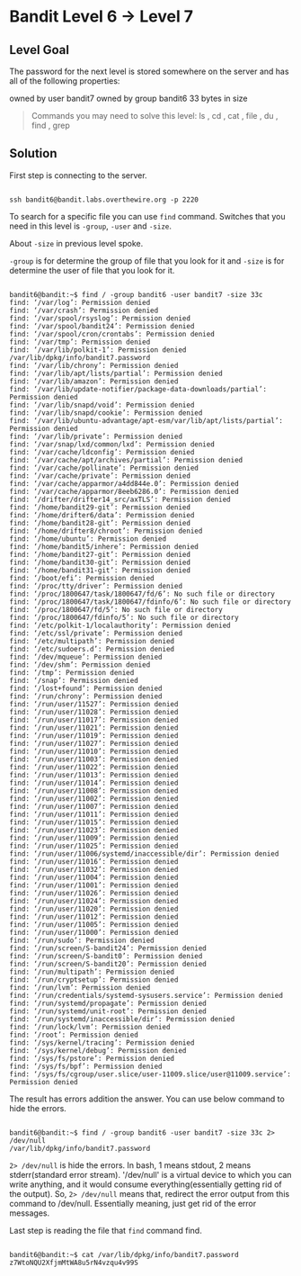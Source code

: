 # Bandit Level 6 → Level 7
## Level Goal
The password for the next level is stored somewhere on the server and has all of the following properties:

owned by user bandit7
owned by group bandit6
33 bytes in size

> Commands you may need to solve this level: ls , cd , cat , file , du , find , grep

## Solution
First step is connecting to the server.
```

ssh bandit6@bandit.labs.overthewire.org -p 2220

```

To search for a specific file you can use ` find ` command. Switches that you need in this level is ` -group `, ` -user ` and ` -size `.

About ` -size ` in previous level spoke. 

` -group ` is for determine the group of file that you look for it and ` -size ` is for determine the user of file that you look for it.
```

bandit6@bandit:~$ find / -group bandit6 -user bandit7 -size 33c
find: ‘/var/log’: Permission denied
find: ‘/var/crash’: Permission denied
find: ‘/var/spool/rsyslog’: Permission denied
find: ‘/var/spool/bandit24’: Permission denied
find: ‘/var/spool/cron/crontabs’: Permission denied
find: ‘/var/tmp’: Permission denied
find: ‘/var/lib/polkit-1’: Permission denied
/var/lib/dpkg/info/bandit7.password
find: ‘/var/lib/chrony’: Permission denied
find: ‘/var/lib/apt/lists/partial’: Permission denied
find: ‘/var/lib/amazon’: Permission denied
find: ‘/var/lib/update-notifier/package-data-downloads/partial’: Permission denied
find: ‘/var/lib/snapd/void’: Permission denied
find: ‘/var/lib/snapd/cookie’: Permission denied
find: ‘/var/lib/ubuntu-advantage/apt-esm/var/lib/apt/lists/partial’: Permission denied
find: ‘/var/lib/private’: Permission denied
find: ‘/var/snap/lxd/common/lxd’: Permission denied
find: ‘/var/cache/ldconfig’: Permission denied
find: ‘/var/cache/apt/archives/partial’: Permission denied
find: ‘/var/cache/pollinate’: Permission denied
find: ‘/var/cache/private’: Permission denied
find: ‘/var/cache/apparmor/a4dd844e.0’: Permission denied
find: ‘/var/cache/apparmor/8eeb6286.0’: Permission denied
find: ‘/drifter/drifter14_src/axTLS’: Permission denied
find: ‘/home/bandit29-git’: Permission denied
find: ‘/home/drifter6/data’: Permission denied
find: ‘/home/bandit28-git’: Permission denied
find: ‘/home/drifter8/chroot’: Permission denied
find: ‘/home/ubuntu’: Permission denied
find: ‘/home/bandit5/inhere’: Permission denied
find: ‘/home/bandit27-git’: Permission denied
find: ‘/home/bandit30-git’: Permission denied
find: ‘/home/bandit31-git’: Permission denied
find: ‘/boot/efi’: Permission denied
find: ‘/proc/tty/driver’: Permission denied
find: ‘/proc/1800647/task/1800647/fd/6’: No such file or directory
find: ‘/proc/1800647/task/1800647/fdinfo/6’: No such file or directory
find: ‘/proc/1800647/fd/5’: No such file or directory
find: ‘/proc/1800647/fdinfo/5’: No such file or directory
find: ‘/etc/polkit-1/localauthority’: Permission denied
find: ‘/etc/ssl/private’: Permission denied
find: ‘/etc/multipath’: Permission denied
find: ‘/etc/sudoers.d’: Permission denied
find: ‘/dev/mqueue’: Permission denied
find: ‘/dev/shm’: Permission denied
find: ‘/tmp’: Permission denied
find: ‘/snap’: Permission denied
find: ‘/lost+found’: Permission denied
find: ‘/run/chrony’: Permission denied
find: ‘/run/user/11527’: Permission denied
find: ‘/run/user/11028’: Permission denied
find: ‘/run/user/11017’: Permission denied
find: ‘/run/user/11021’: Permission denied
find: ‘/run/user/11019’: Permission denied
find: ‘/run/user/11027’: Permission denied
find: ‘/run/user/11010’: Permission denied
find: ‘/run/user/11003’: Permission denied
find: ‘/run/user/11022’: Permission denied
find: ‘/run/user/11013’: Permission denied
find: ‘/run/user/11014’: Permission denied
find: ‘/run/user/11008’: Permission denied
find: ‘/run/user/11002’: Permission denied
find: ‘/run/user/11007’: Permission denied
find: ‘/run/user/11011’: Permission denied
find: ‘/run/user/11015’: Permission denied
find: ‘/run/user/11023’: Permission denied
find: ‘/run/user/11009’: Permission denied
find: ‘/run/user/11025’: Permission denied
find: ‘/run/user/11006/systemd/inaccessible/dir’: Permission denied
find: ‘/run/user/11016’: Permission denied
find: ‘/run/user/11032’: Permission denied
find: ‘/run/user/11004’: Permission denied
find: ‘/run/user/11001’: Permission denied
find: ‘/run/user/11026’: Permission denied
find: ‘/run/user/11024’: Permission denied
find: ‘/run/user/11020’: Permission denied
find: ‘/run/user/11012’: Permission denied
find: ‘/run/user/11005’: Permission denied
find: ‘/run/user/11000’: Permission denied
find: ‘/run/sudo’: Permission denied
find: ‘/run/screen/S-bandit24’: Permission denied
find: ‘/run/screen/S-bandit0’: Permission denied
find: ‘/run/screen/S-bandit20’: Permission denied
find: ‘/run/multipath’: Permission denied
find: ‘/run/cryptsetup’: Permission denied
find: ‘/run/lvm’: Permission denied
find: ‘/run/credentials/systemd-sysusers.service’: Permission denied
find: ‘/run/systemd/propagate’: Permission denied
find: ‘/run/systemd/unit-root’: Permission denied
find: ‘/run/systemd/inaccessible/dir’: Permission denied
find: ‘/run/lock/lvm’: Permission denied
find: ‘/root’: Permission denied
find: ‘/sys/kernel/tracing’: Permission denied
find: ‘/sys/kernel/debug’: Permission denied
find: ‘/sys/fs/pstore’: Permission denied
find: ‘/sys/fs/bpf’: Permission denied
find: ‘/sys/fs/cgroup/user.slice/user-11009.slice/user@11009.service’: Permission denied

```

The result has errors addition the answer. You can use below command to hide the errors.
```

bandit6@bandit:~$ find / -group bandit6 -user bandit7 -size 33c 2> /dev/null
/var/lib/dpkg/info/bandit7.password

```
` 2> /dev/null ` is hide the errors. In bash, 1 means stdout, 2 means stderr(standard error stream). '/dev/null' is a virtual device to which you can write anything, and it would consume everything(essentially getting rid of the output). So, ` 2> /dev/null ` means that, redirect the error output from this command to /dev/null. Essentially meaning, just get rid of the error messages.

Last step is reading the file that ` find ` command find.

```

bandit6@bandit:~$ cat /var/lib/dpkg/info/bandit7.password
z7WtoNQU2XfjmMtWA8u5rN4vzqu4v99S

```
